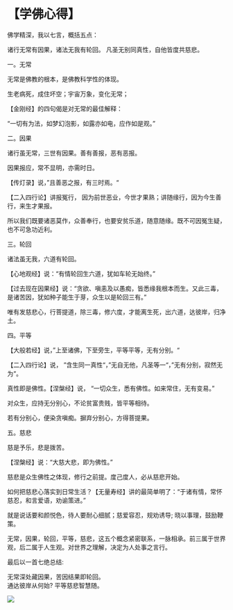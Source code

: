 # 【学佛心得】

佛学精深，我以七言，概括五点：

诸行无常有因果，诸法无我有轮回。
凡圣无别同真性，自他皆度共慈悲。

一。无常

无常是佛教的根本，是佛教科学性的体现。

生老病死，成住坏空；宇宙万象，变化无常；

【金刚经】的四句偈是对无常的最佳解释：

“一切有为法，如梦幻泡影，如露亦如电，应作如是观。”

二。因果

诸行虽无常，三世有因果。善有善报，恶有恶报。

因果报应，常不显明，亦需时日。

【传灯录】说，”且善恶之报，有三时焉。“

【二入四行论】讲报冤行， 因为前世恶业，今世才果熟；讲随缘行，因为今生善行，来生才果报。

所以我们既要诸恶莫作，众善奉行，也要安贫乐道，随意随缘。既不可因冤生疑，也不可急功近利。

三。轮回

诸法虽无我，六道有轮回。

【心地观经】说：“有情轮回生六道，犹如车轮无始终。”

【过去现在因果经】说：“贪欲、嗔恚及以愚痴，皆悉缘我根本而生。又此三毒，是诸苦因，犹如种子能生于芽，众生以是轮回三有。”

唯有发慈悲心，行菩提道，除三毒，修六度，才能离生死，出六道，达彼岸，归净土。 

四。平等

【大般若经】说，”上至诸佛，下至旁生，平等平等，无有分别。“

【二入四行论】说， ”含生同一真性“，”无自无他，凡圣等一“，”无有分别，寂然无为“。

真性即是佛性。【涅槃经】说， “一切众生，悉有佛性。如来常住，无有变易。”

对众生，应持无分别心，不论贫富贵贱，皆平等相待。

若有分别心，便染贪嗔痴。摒弃分别心，方得菩提果。

五。慈悲

慈是予乐，悲是拨苦。

【涅槃经】说：“大慈大悲，即为佛性。” 

慈悲是众生佛性之体现，修行之前提。度己度人，必从慈悲开始。

如何把慈悲心落实到日常生活？【无量寿经】讲的最简单明了：“于诸有情，常怀慈忍，和言爱语，劝谕策进。” 

就是说话要和颜悦色，待人要耐心细腻；慈爱容忍，规劝诱导; 晓以事理，鼓励鞭策。

无常，因果，轮回，平等，慈悲，这五个概念紧密联系，一脉相承。前三属于世界观，后二属于人生观。对世界之理解，决定为人处事之言行。

最后以一首七绝总结:

无常深处藏因果，苦因结果即轮回。  
通达彼岸从何始? 平等慈悲智慧随。

![](35.png)